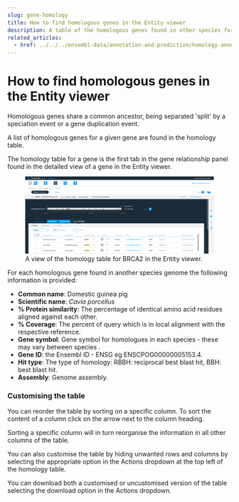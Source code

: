 ```yaml
---
slug: gene-homology
title: How to find homologous genes in the Entity viewer
description: A table of the homologous genes found in other species for an individual gene of interest.
related_articles:
  - href: ../../../ensembl-data/annotation-and-prediction/homology-annotation.md
---
```


# How to find homologous genes in the Entity viewer

Homologous genes share a common ancestor, being separated 'split' by a speciation event or a gene duplication event.

A list of homologous genes for a given gene are found in the homology table.

The homology table for a gene is the first tab in the gene relationship panel found in the detailed view of a gene in the Entity viewer.

<figure>
  <img src="media/gene-homology.png" />
  <figcaption>
    A view of the homology table for BRCA2 in the Entity viewer.
  </figcaption>
</figure>

For each homologous gene found in another species genome the following information is provided:

* __Common name__: Domestic guinea pig
* __Scientific name__: _Cavia porcellus_
* __% Protein similarity__: The percentage of identical amino acid residues aligned against each other.
* __% Coverage__: The percent of query which is in local alignment with the respective reference.
* __Gene symbol__: Gene symbol for homologues in each species - these may vary between species .
* __Gene ID__: the Ensembl ID - ENSG eg ENSCPOG00000005153.4.
* __Hit type__: The type of homology: RBBH: reciprocal best blast hit, BBH: best blast hit.
* __Assembly__: Genome assembly.

### Customising the table

You can reorder the table by sorting on a specific column. To sort the content of a column click on the arrow next to the column heading.

Sorting a specific column will in turn reorganise the information in all other columns of the table.

You can also customise the table by hiding unwanted rows and columns by selecting the appropriate option in the Actions dropdown at the top left of the homology table.

You can download both a customised or uncustomised version of the table selecting the download option in the Actions dropdown.
